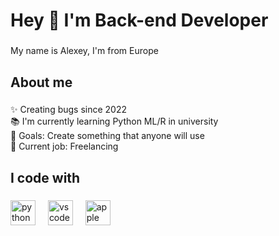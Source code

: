<h1 align="left">Hey 👋 I'm Back-end Developer</h1>

###

<p align="left">My name is Alexey, I'm from Europe</p>

###

<h2 align="left">About me</h2>

###

<p align="left">✨ Creating bugs since 2022<br>📚 I'm currently learning Python ML/R in university<br>🎯 Goals: Create something that anyone will use<br>💼 Current job: Freelanсing</p>

###

<h2 align="left">I code with</h2>

###

<div align="left">
  <img src="https://cdn.jsdelivr.net/gh/devicons/devicon/icons/python/python-original.svg" height="40" alt="python logo"  />
  <img width="12" />
  <img src="https://cdn.jsdelivr.net/gh/devicons/devicon/icons/vscode/vscode-original.svg" height="40" alt="vscode logo"  />
  <img width="12" />
  <img src="https://img.shields.io/badge/Apple-000000?logo=apple&logoColor=white&style=for-the-badge" height="40" alt="apple logo"  />
</div>

###
